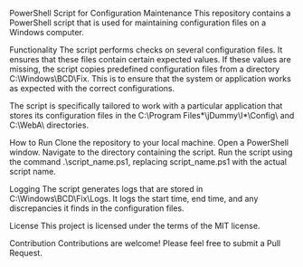 PowerShell Script for Configuration Maintenance
This repository contains a PowerShell script that is used for maintaining configuration files on a Windows computer.

Functionality
The script performs checks on several configuration files. It ensures that these files contain certain expected values. If these values are missing, the script copies predefined configuration files from a directory 
C:\Windows\BCD\Fix\. This is to ensure that the system or application works as expected with the correct configurations.

The script is specifically tailored to work with a particular application that stores its configuration files in the C:\Program Files*\jDummy\I*\Config\ and C:\WebA\ directories.

How to Run
Clone the repository to your local machine.
Open a PowerShell window.
Navigate to the directory containing the script.
Run the script using the command .\script_name.ps1, replacing script_name.ps1 with the actual script name.

Logging
The script generates logs that are stored in C:\Windows\BCD\Fix\Logs\. It logs the start time, end time, and any discrepancies it finds in the configuration files.

License
This project is licensed under the terms of the MIT license.

Contribution
Contributions are welcome! Please feel free to submit a Pull Request.
